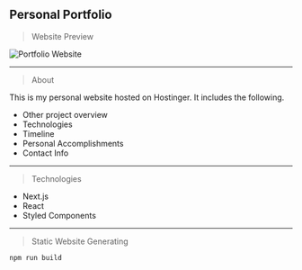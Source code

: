 ## Personal Portfolio

> Website Preview

![Portfolio Website](https://i.ibb.co/WgPMpts/image.png)

---

> About

This is my personal website hosted on Hostinger. It includes the following.

- Other project overview
- Technologies
- Timeline
- Personal Accomplishments
- Contact Info

---

> Technologies

- Next.js
- React
- Styled Components

---

> Static Website Generating

```bash
npm run build
```
